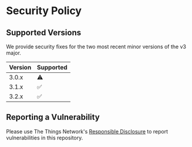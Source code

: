 # Security Policy

## Supported Versions

We provide security fixes for the two most recent minor versions of the v3 major.

| Version | Supported          |
| ------- | ------------------ |
| 3.0.x   | :warning:          |
| 3.1.x   | :white_check_mark: |
| 3.2.x   | :white_check_mark: |

## Reporting a Vulnerability

Please use The Things Network's [Responsible Disclosure](https://www.thethingsnetwork.org/responsible-disclosure) to report vulnerabilities in this repository.
